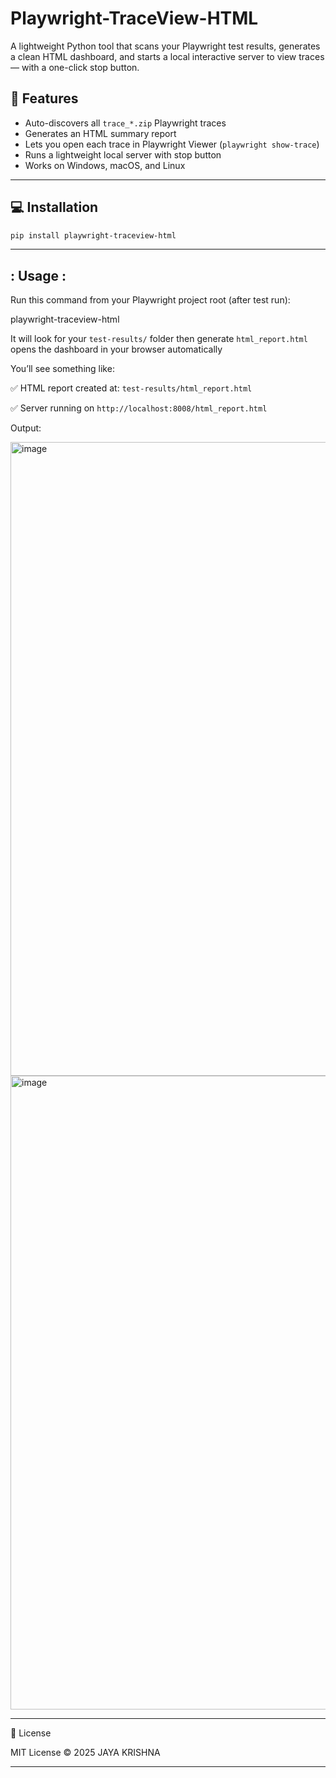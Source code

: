 # Playwright-TraceView-HTML

A lightweight Python tool that scans your Playwright test results, generates a clean HTML dashboard, and starts a local interactive server to view traces — with a one-click stop button.

## 🚀 Features
- Auto-discovers all `trace_*.zip` Playwright traces
- Generates an HTML summary report
- Lets you open each trace in Playwright Viewer (`playwright show-trace`)
- Runs a lightweight local server with stop button
- Works on Windows, macOS, and Linux


---

## 💻 Installation

```bash
pip install playwright-traceview-html
```
---



: Usage :
---------

Run this command from your Playwright project root (after test run):

playwright-traceview-html

It will look for your `test-results/` folder then generate `html_report.html` opens the dashboard in your browser automatically



You’ll see something like:

✅ HTML report created at: `test-results/html_report.html`

✅ Server running on `http://localhost:8008/html_report.html`


Output:

<img width="1740" height="1014" alt="image" src="https://github.com/user-attachments/assets/b9e6a1cf-46ed-4d50-8b16-d0340070d473" />
<img width="1740" height="1014" alt="image" src="https://github.com/user-attachments/assets/f0d9a389-0f21-4e45-82cd-808643dbbe4d" />


---

🪪 License

MIT License © 2025 JAYA KRISHNA

---

